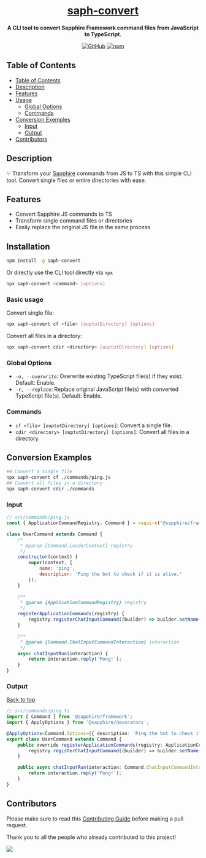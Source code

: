 <div align="center">

# [saph-convert](https://github.com/fearandesire/saph-convert)

**A CLI tool to convert Sapphire Framework command files from JavaScript to TypeScript.**

[![GitHub](https://img.shields.io/github/license/fearandesire/saph-convert?style=flat-square)](https://github.com/fearandesire/cli/blob/main/LICENSE.md)
[![npm](https://img.shields.io/npm/v/saph-convert?color=crimson&logo=npm&style=flat-square)](https://www.npmjs.com/package/saph-convert)

</div>

## Table of Contents

-   [Table of Contents](#table-of-contents)
-   [Description](#description)
-   [Features](#features)
-   [Usage](#usage)
    -   [Global Options](#global-options)
    -   [Commands](#commands)
-   [Conversion Exemples](#conversion-exemples)
    -   [Input](#input)
    -   [Output](#output)
-   [Contributors](#contributors)

## Description

✨ Transform your [Sapphire](https://sapphirejs.dev/) commands from JS to TS with this simple CLI tool. Convert single files or entire directories with ease.

## Features

-   Convert Sapphire JS commands to TS
-   Transform single command files or directories
-   Easily replace the original JS file in the same process

## Installation

```bash
npm install -g saph-convert
```

Or directly use the CLI tool directly via `npx`

```bash
npx saph-convert <command> [options]
```

### Basic usage

Convert single file:

```bash
npx saph-convert cf <file> [ouptutDirectory] [options]
```

Convert all files in a directory:

```bash
npx saph-convert cdir <directory> [ouptutDirectory] [options]
```

### Global Options

-   `-o, --overwrite`: Overwrite existing TypeScript file(s) if they exist. Default: Enable.
-   `-r, --replace`: Replace original JavaScript file(s) with converted TypeScript file(s). Default: Enable.

### Commands

-   `cf <file> [ouptutDirectory] [options]`: Convert a single file.
-   `cdir <directory> [ouptutDirectory] [options]`: Convert all files in a directory.

## Conversion Examples

```bash
## Convert a single file
npx saph-convert cf ./commands/ping.js
## Convert all files in a directory
npx saph-convert cdir ./commands
```

### Input

```javascript
// src/commands/ping.js
const { ApplicationCommandRegistry, Command } = require('@sapphire/framework');

class UserCommand extends Command {
	/*
	 * @param {Command.LoaderContext} registry
	 */
	constructor(context) {
		super(context, {
			name: 'ping',
			description: 'Ping the bot to check if it is alive.'
		});
	}

	/**
	 * @param {ApplicationCommandRegistry} registry
	 */
	registerApplicationCommands(registry) {
		registry.registerChatInputCommand((builder) => builder.setName(this.name).setDescription(this.description));
	}

	/**
	 * @param {Command.ChatInputCommandInteraction} interaction
	 */
	async chatInputRun(interaction) {
		return interaction.reply('Pong!');
	}
}
```

### Output

[Back to top](#table-of-contents)

```typescript
// src/commands/ping.ts
import { Command } from '@sapphire/framework';
import { ApplyOptions } from '@sapphire/decorators';

@ApplyOptions<Command.Options>({ description: 'Ping the bot to check if it is alive.' })
export class UserCommand extends Command {
	public override registerApplicationCommands(registry: ApplicationCommandRegistry) {
		registry.registerChatInputCommand((builder) => builder.setName(this.name).setDescription(this.description));
	}

	public async chatInputRun(interaction: Command.ChatInputCommandInteraction) {
		return interaction.reply('Pong!');
	}
}
```

## Contributors

Please make sure to read this [Contributing Guide][contributing] before making a pull request.

Thank you to all the people who already contributed to this project!

<a href="https://github.com/fearandesire/saph-convert/graphs/contributors">
  <img src="https://contrib.rocks/image?repo=fearandesire/saph-convert" />
</a>

[contributing]: https://github.com/fearandesire/saph-convert/blob/main/.github/CONTRIBUTING.md
[toc]: #table-of-contents
